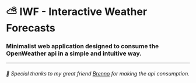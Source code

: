 # :partly_sunny: IWF - Interactive Weather Forecasts
### Minimalist web application designed to consume the OpenWeather api in a simple and intuitive way.
---
###### :clap: Special thanks to my great friend [Brenno](https://github.com/brenno3b) for making the api consumption.
